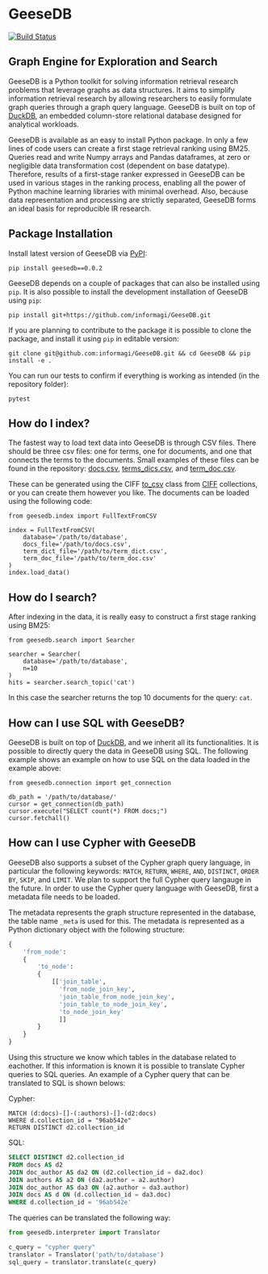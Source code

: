 # GeeseDB
[![Build Status](https://app.travis-ci.com/informagi/GeeseDB.svg?branch=master)](https://app.travis-ci.com/informagi/GeeseDB)

## Graph Engine for Exploration and Search
GeeseDB is a Python toolkit for solving information retrieval research problems that leverage graphs as data structures. It aims to simplify information retrieval research by allowing researchers to easily formulate graph queries through a graph query language. GeeseDB is built on top of [DuckDB](http://duckdb.org/), an embedded column-store relational database designed for analytical workloads.

GeeseDB is available as an easy to install Python package. In only a few lines of code users can create a first stage retrieval ranking using BM25. Queries read and write Numpy arrays and Pandas dataframes, at zero or negligible data transformation cost (dependent on base datatype). Therefore, results of a first-stage ranker expressed in GeeseDB can be used in various stages in the ranking process, enabling all the power of Python machine learning libraries with minimal overhead. Also, because data representation and processing are strictly separated, GeeseDB forms an ideal basis for reproducible IR research.

## Package Installation
Install latest version of GeeseDB via [PyPI](https://pypi.org/project/geesedb/):

```
pip install geesedb==0.0.2
```

GeeseDB depends on a couple of packages that can also be installed using `pip`. It is also possible to install the development installation of GeeseDB using `pip`:

```
pip install git+https://github.com/informagi/GeeseDB.git
```

If you are planning to contribute to the package it is possible to clone the package, and install it using `pip` in editable version:
```
git clone git@github.com:informagi/GeeseDB.git && cd GeeseDB && pip install -e .
```

You can run our tests to confirm if everything is working as intended (in the repository folder):
```
pytest
```

## How do I index?
The fastest way to load text data into GeeseDB is through CSV files. There should be three csv files: one for terms, one for documents, and one that connects the terms to the documents. Small examples of these files can be found in the repository: [docs.csv](./geesedb/tests/resources/csv/example_docs.csv), [terms_dics.csv](./geesedb/tests/resources/csv/example_term_dict.csv), and [term_doc.csv](./geesedb/tests/resources/csv/example_term_doc.csv).

These can be generated using the CIFF [to_csv](./geesedb/utils/ciff/to_csv.py) class from [CIFF](https://github.com/osirrc/ciff) collections, or you can create them however you like. The documents can be loaded using the following code:

```python3
from geesedb.index import FullTextFromCSV

index = FullTextFromCSV(
    database='/path/to/database',
    docs_file='/path/to/docs.csv',
    term_dict_file='/path/to/term_dict.csv',
    term_doc_file='/path/to/term_doc.csv'
)
index.load_data()
```

## How do I search?
After indexing in the data, it is really easy to construct a first stage ranking using BM25:

```python3
from geesedb.search import Searcher

searcher = Searcher(
    database='/path/to/database', 
    n=10
)
hits = searcher.search_topic('cat')
```

In this case the searcher returns the top 10 documents for the query: `cat`. 

## How can I use SQL with GeeseDB?
GeeseDB is built on top of [DuckDB](http://duckdb.org/), and we inherit all its functionalities. It is possible to directly query the data in GeeseDB using SQL. The following example shows an example on how to use SQL on the data loaded in the example above:

```python3
from geesedb.connection import get_connection

db_path = '/path/to/database/'
cursor = get_connection(db_path)
cursor.execute("SELECT count(*) FROM docs;")
cursor.fetchall()
```

## How can I use Cypher with GeeseDB
GeeseDB also supports a subset of the Cypher graph query language, in particular the following keywords: `MATCH`, `RETURN`, `WHERE`, `AND`, `DISTINCT`, `ORDER BY`, `SKIP`, and `LIMIT`. We plan to support the full Cypher query langauge in the future. In order to use the Cypher query language with GeeseDB, first a metadata file needs to be loaded. 

The metadata represents the graph structure represented in the database, the table name `_meta` is used for this. The metadata is represented as a Python dictionary object with the following structure:
```python
{
    'from_node':
    {
        'to_node':
        {
            [['join_table',
              'from_node_join_key',
              'join_table_from_node_join_key',
              'join_table_to_node_join_key',
              'to_node_join_key'
              ]]
        }
    }
}
```
Using this structure we know which tables in the database related to eachother. If this information is known it is possible to translate Cypher queries to SQL queries. An example of a Cypher query that can be translated to SQL is shown belows:

Cypher:
```cypher
MATCH (d:docs)-[]-(:authors)-[]-(d2:docs)
WHERE d.collection_id = "96ab542e"
RETURN DISTINCT d2.collection_id
```

SQL:
```sql
SELECT DISTINCT d2.collection_id
FROM docs AS d2
JOIN doc_author AS da2 ON (d2.collection_id = da2.doc)
JOIN authors AS a2 ON (da2.author = a2.author)
JOIN doc_author AS da3 ON (a2.author = da3.author)
JOIN docs AS d ON (d.collection_id = da3.doc)
WHERE d.collection_id = '96ab542e'
```

The queries can be translated the following way:

```python
from geesedb.interpreter import Translator

c_query = "cypher query"
translator = Translator('path/to/database')
sql_query = translator.translate(c_query)
```
